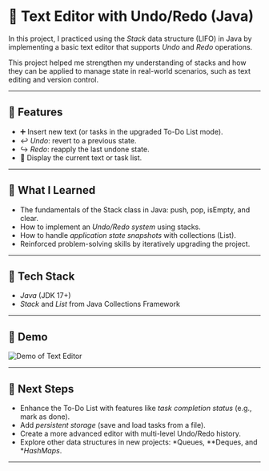 # 📝 Text Editor with Undo/Redo (Java)

In this project, I practiced using the *Stack* data structure (LIFO) in Java by implementing a basic text editor that supports *Undo* and *Redo* operations.

This project helped me strengthen my understanding of stacks and how they can be applied to manage state in real-world scenarios, such as text editing and version control.

---

## 🚀 Features
- ➕ Insert new text (or tasks in the upgraded To-Do List mode).
- ↩ *Undo*: revert to a previous state.
- ↪ *Redo*: reapply the last undone state.
- 👀 Display the current text or task list.

---

## 🧠 What I Learned
- The fundamentals of the Stack class in Java: push, pop, isEmpty, and clear.
- How to implement an *Undo/Redo system* using stacks.
- How to handle *application state snapshots* with collections (List).
- Reinforced problem-solving skills by iteratively upgrading the project.

---

## 🔧 Tech Stack
- *Java* (JDK 17+)
- *Stack* and *List* from Java Collections Framework

---

## 📸 Demo 
![Demo of Text Editor](./assets/demo.gif)

---

## 🎯 Next Steps
- Enhance the To-Do List with features like *task completion status* (e.g., mark as done).
- Add *persistent storage* (save and load tasks from a file).
- Create a more advanced editor with multi-level Undo/Redo history.
- Explore other data structures in new projects: *Queues, **Deques, and **HashMaps*.

---
